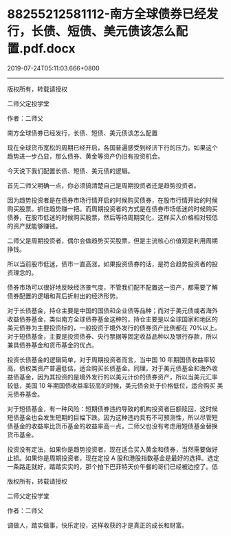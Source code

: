# 88255212581112-南方全球债券已经发行，长债、短债、美元债该怎么配置.pdf.docx

2019-07-24T05:11:03.666+0800

----

版权所有，转载请授权

二师父定投学堂

作者：二师父

南方全球债券已经发行，长债、短债、美元债该怎么配置

现在全球货币宽松的周期已经开启，各国普遍感受到经济下行的压力。如果这个 趋势进一步凸显，那么债券、黄金等资产仍旧有投资机会。 

今天说下我们配置长债、短债、美元债的逻辑。 

首先二师父明确一点，你必须搞清楚自己是周期投资者还是趋势投资者。 

因为趋势投资者是在债券市场行情开启的时候购买债券，在股市行情开始的时候 购买股票。抓住趋势赚一把。而周期投资者的方式是在债券市场低迷的时候购买 债券，在股市低迷的时候购买股票，然后等待周期变化，这样买入价格相对较低 的资产就能够赚钱。 

二师父是周期投资者，偶尔会做趋势买买股票，但是主流核心价值观是利用周期 挣钱。 

所以当前股市低迷，债市一直高涨，如果投资债券的话，是符合趋势投资者的投 资理念的。 

债券市场可以很好地反映经济景气度，不管我们配不配置这一资产，都需要了解 债券配置的逻辑和背后折射出的经济形势。 

对于长债基金，持仓主要是中国的国债和企业债等品种；而对于美元债或者海外 收益债券基金，类似南方全球债券基金这种的，持仓主要是以全球国家和地区的 美元债券为主要投资标的，一般投资于境外发行的债券资产比例都在 70%以上。 对于短债基金，主要是投资债券、央行票据等固定收益品种以及银行存款，所以 兼具债券基金和货币基金的优点。 

投资长债基金的逻辑简单，对于周期投资者而言，当中国 10 年期国债收益率较 高，债权类资产普遍低估，适合购买长债基金。同理，对于美元债基金和海外收 益债基金，因为其投资的是境外发行的以美元计价的债券资产，所以当美元汇率 较低，美国 10 年期国债收益率较高的时候，美元债会处于价格低位，适合购买 美元债券基金。 

对于短债基金，有一种风险：短期债券违约导致的机构投资者巨额赎回，这时候 短债基金也会发生短期的巨幅下跌。因为这种违约具有不可预测性，所以尽管短 债基金的收益率比货币基金的收益率高一点，二师父也没有考虑用短债基金替换 货币基金。 

投资没有定法，如果你是趋势投资者，现在适合买入黄金和债券，当然需要做好 止损。如果你是周期投资者，现在定投 A 股和港股指数基金是最好的选择。选定 一条路走就好，踏踏实实的，那个拍下巴菲特天价午餐的哥们已经被边控了。低

版权所有，转载请授权

二师父定投学堂

作者：二师父

调做人，踏实做事，快乐定投，这样收获的才是真正的成长和财富。 

